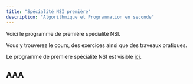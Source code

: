 ```yaml
---
title: "Spécialité NSI première"
description: "Algorithmique et Programmation en seconde"
---
```


Voici le programme de première spécialité NSI.

Vous y trouverez le cours, des exercices ainsi que des traveaux pratiques.

Le programme de première spécialité NSI est visible [ici](https://cache.media.education.gouv.fr/file/CSP/41/2/1e_Numerique_et_sciences_informatiques_Specialite_Voie_G_1025412.pdf).

## AAA

